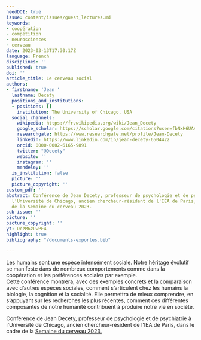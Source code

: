 ```yaml
---
needDOI: true
issue: content/issues/guest_lectures.md
keywords:
- coopération
- compétition
- neurosciences
- cerveau
date: 2023-03-13T17:30:17Z
language: French
disciplines: ''
published: true
doi: ''
article_title: Le cerveau social
authors:
- firstname: 'Jean '
  lastname: Decety
  positions_and_institutions:
  - positions: []
    institution: The University of Chicago, USA
  social_channels:
    wikipedia: https://fr.wikipedia.org/wiki/Jean_Decety
    google_scholar: https://scholar.google.com/citations?user=fbNxH6UAAAAJ&hl=en
    researchgate: https://www.researchgate.net/profile/Jean-Decety
    linkedin: https://www.linkedin.com/in/jean-decety-6504422
    orcid: 0000-0002-6165-9891
    twitter: "@Decety"
    website: ''
    instagram: ''
    mendeley: ''
  is_institution: false
  picture: ''
  picture_copyright: ''
custom_pdf: ''
abstract: Conférence de Jean Decety, professeur de psychologie et de psychiatrie à
  l'Université de Chicago, ancien chercheur-résident de l'IEA de Paris, dans le cadre
  de la Semaine du cerveau 2023.
sub-issue: ''
picture: ''
picture_copyright: ''
yt: DczM6zLwPE4
highlight: true
bibliography: "/documents-exportes.bib"

---
```

Les humains sont une espèce intensément sociale. Notre héritage évolutif se manifeste dans de nombreux comportements comme dans la coopération et les préférences sociales par exemple.  
Cette conférence montrera, avec des exemples concrets et la comparaison avec d’autres espèces sociales, comment s’articulent chez les humains la biologie, la cognition et la socialité. Elle permettra de mieux comprendre, en s’appuyant sur les recherches les plus récentes, comment ces différentes composantes de notre humanité contribuent à produire notre vie en société.

Conférence de Jean Decety, professeur de psychologie et de psychiatrie à l'Université de Chicago, ancien chercheur-résident de l'IEA de Paris, dans le cadre de la [Semaine du cerveau 2023.](https://www.semaineducerveau.fr/ "Semaine du cerveau 2023")

<Youtube yt="DczM6zLwPE4" caption ="Le cerveau social"></Youtube>